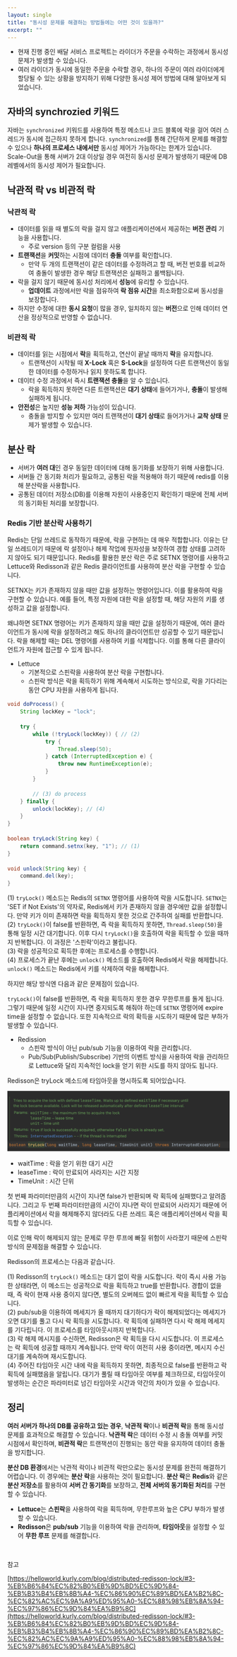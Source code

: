 ```yaml
---
layout: single
title: "동시성 문제를 해결하는 방법들에는 어떤 것이 있을까?"
excerpt: ""
---
```


- 현재 진행 중인 배달 서비스 프로젝트는 라이더가 주문을 수락하는 과정에서 동시성 문제가 발생할 수 있습니다.
- 여러 라이더가 동시에 동일한 주문을 수락할 경우, 하나의 주문이 여러 라이더에게 할당될 수 있는 상황을 방지하기 위해 다양한 동시성 제어 방법에 대해 알아보게 되었습니다.

## 자바의 synchrozied 키워드

자바는 `synchronized` 키워드를 사용하여 특정 메소드나 코드 블록에 락을 걸어 여러 스레드가 동시에 접근하지 못하게 합니다. `synchronized`를 통해 간단하게 문제를 해결할 수 있으나 **하나의 프로세스 내에서만** 동시성 제어가 가능하다는 한계가 있습니다. Scale-Out을 통해 서버가 2대 이상일 경우 여전히 동시성 문제가 발생하기 때문에 DB 레벨에서의 동시성 제어가 필요합니다.

## 낙관적 락 vs 비관적 락

### 낙관적 락

- 데이터를 읽을 때 별도의 락을 걸지 않고 애플리케이션에서 제공하는 **버전 관리** 기능을 사용합니다.
  - 주로 version 등의 구분 컬럼을 사용
- **트랜잭션**을 **커밋**하는 시점에 데이터 **충돌** 여부를 확인합니다.
  - 만약 두 개의 트랜잭션이 같은 데이터를 수정하려고 할 때, 버전 번호를 비교하여 충돌이 발생한 경우 해당 트랜잭션은 실패하고 롤백됩니다.   
- 락을 걸지 않기 때문에 동시성 처리에서 **성능**에 유리할 수 있습니다.
  - **업데이트** 과정에서만 락을 점유하여 **락 점유 시간**을 최소화함으로써 동시성을 보장합니다.
- 하지만 수정에 대한 **동시 요청**이 많을 경우, 일치하지 않는 **버전**으로 인해 데이터 연산을 정상적으로 반영할 수 없습니다.

### 비관적 락

- 데이터를 읽는 시점에서 **락**을 획득하고, 연산이 끝날 때까지 **락**을 유지합니다.
  - 트랜잭션이 시작될 때 **X-Lock** 혹은 **S-Lock**을 설정하여 다른 트랜잭션이 동일한 데이터를 수정하거나 읽지 못하도록 합니다.
- 데이터 수정 과정에서 즉시 **트랜잭션 충돌**을 알 수 있습니다.
  - 락을 획득하지 못하면 다른 트랜잭션은 **대기 상태**에 들어가거나, **충돌**이 발생해 실패하게 됩니다. 
- **안전성**은 높지만 **성능 저하** 가능성이 있습니다.
  - 충돌을 방지할 수 있지만 여러 트랜잭션이 **대기 상태**로 들어가거나 **교착 상태** 문제가 발생할 수 있습니다.

## 분산 락

- 서버가 **여러 대**인 경우 동일한 데이터에 대해 동기화를 보장하기 위해 사용합니다.
- 서버들 간 동기화 처리가 필요하고, 공통된 락을 적용해야 하기 때문에 redis를 이용해 분산락을 사용합니다.
- 공통된 데이터 저장소(DB)를 이용해 자원이 사용중인지 확인하기 때문에 전체 서버의 동기화된 처리를 보장합니다.

### Redis 기반 분산락 사용하기

Redis는 단일 쓰레드로 동작하기 때문에, 락을 구현하는 데 매우 적합합니다. 이유는 단일 쓰레드이기 때문에 락 설정이나 해제 작업에 원자성을 보장하여 경합 상태를 고려하지 않아도 되기 때문입니다. Redis를 활용한 분산 락은 주로 SETNX 명령어를 사용하고 Lettuce와 Redisson과 같은 Redis 클라이언트를 사용하여 분산 락을 구현할 수 있습니다.

SETNX는 키가 존재하지 않을 때만 값을 설정하는 명령어입니다. 이를 활용하여 락을 구현할 수 있습니다. 예를 들어, 특정 자원에 대한 락을 설정할 때, 해당 자원의 키를 생성하고 값을 설정합니다.

왜냐하면 SETNX 명령어는 키가 존재하지 않을 때만 값을 설정하기 때문에, 여러 클라이언트가 동시에 락을 설정하려고 해도 하나의 클라이언트만 성공할 수 있기 때문입니다. 락을 해제할 때는 DEL 명령어를 사용하여 키를 삭제합니다. 이를 통해 다른 클라이언트가 자원에 접근할 수 있게 됩니다.

- Lettuce
  - 기본적으로 스핀락을 사용하여 분산 락을 구현합니다. 
  - 스핀락 방식은 락을 획득하기 위해 계속해서 시도하는 방식으로, 락을 기다리는 동안 CPU 자원을 사용하게 됩니다.

```java
void doProcess() {
    String lockKey = "lock";

    try {
        while (!tryLock(lockKey)) { // (2)
            try {
                Thread.sleep(50);
            } catch (InterruptedException e) {
                throw new RuntimeException(e);
            }
        }
        
        // (3) do process
    } finally {
        unlock(lockKey); // (4)
    }
}

boolean tryLock(String key) {
    return command.setnx(key, "1"); // (1)
}

void unlock(String key) {
    command.del(key);
}
```

(1) `tryLock()` 메소드는 Redis의 `SETNX` 명령어를 사용하여 락을 시도합니다. `SETNX`는 'SET if Not Exists'의 약자로, Redis에서 키가 존재하지 않을 경우에만 값을 설정합니다. 만약 키가 이미 존재하면 락을 획득하지 못한 것으로 간주하여 실패를 반환합니다. <br>
(2) `tryLock()`이 false를 반환하면, 즉 락을 획득하지 못하면, `Thread.sleep(50)`을 통해 일정 시간 대기합니다. 이후 다시 `tryLock()`을 호출하여 락을 획득할 수 있을 때까지 반복합니다. 이 과정은 '스핀락'이라고 불립니다. <br>
(3) 락을 성공적으로 획득한 후에는 프로세스를 수행합니다.  <br>
(4) 프로세스가 끝난 후에는 `unlock()` 메소드를 호출하여 Redis에서 락을 해제합니다. `unlock()` 메소드는 Redis에서 키를 삭제하여 락을 해제합니다. 

하지만 해당 방식엔 다음과 같은 문제점이 있습니다.

`tryLock()`이 false를 반환하면, 즉 락을 획득하지 못한 경우 무한루프를 돌게 됩니다. 그렇기 때문에 일정 시간이 지나면 중지되도록 해줘야 하는데 `SETNX` 명령어에 expire time을 설정할 수 없습니다. 또한 지속적으르 락의 확득을 시도하기 때문에 많은 부하가 발생할 수 있습니다.

- Redission
  - 스핀락 방식이 아닌 pub/sub 기능을 이용하여 락을 관리합니다.
  - Pub/Sub(Publish/Subscribe) 기반의 이벤트 방식을 사용하여 락을 관리하므로 Lettuce와 달리 지속적인 lock을 얻기 위한 시도를 하지 않아도 됩니다.

Redisson은 tryLock 메소드에 타임아웃을 명시하도록 되어있습니다. 

![img](/assets/images/redission.png)

- waitTime : 락을 얻기 위한 대기 시간
- leaseTime : 락이 만료되어 사라지는 시간 지정
- TimeUnit : 시간 단위

첫 번째 파라미터만큼의 시간이 지나면 false가 반환되며 락 획득에 실패했다고 알려줍니다. 그리고 두 번째 파라미터만큼의 시간이 지나면 락이 만료되어 사라지기 때문에 어플리케이션에서 락을 해제해주지 않더라도 다른 쓰레드 혹은 애플리케이션에서 락을 획득할 수 있습니다.

이로 인해 락이 해제되지 않는 문제로 무한 루프에 빠질 위험이 사라졌기 때문에 스핀락 방식의 문제점을 해결할 수 있습니다.

Redisson의 프로세스는 다음과 같습니다.

(1) Redisson의 `tryLock()` 메소드는 대기 없이 락을 시도합니다. 락이 즉시 사용 가능한 상태라면, 이 메소드는 성공적으로 락을 획득하고 true를 반환합니다. 경합이 없을 때, 즉 락이 현재 사용 중이지 않다면, 별도의 오버헤드 없이 빠르게 락을 획득할 수 있습니다.<br>
(2) pub/sub을 이용하여 메세지가 올 때까지 대기하다가 락이 해제되었다는 메세지가 오면 대기를 풀고 다시 락 획득을 시도합니다. 락 획득에 실패하면 다시 락 해제 메세지를 기다립니다. 이 프로세스를 타임아웃시까지 반복합니다.<br>
(3) 락 해제 메시지를 수신하면, Redisson은 락 획득을 다시 시도합니다.
이 프로세스는 락 획득에 성공할 때까지 계속됩니다. 만약 락이 여전히 사용 중이라면, 메시지 수신 대기를 계속하며 재시도합니다. <br>
(4) 주어진 타임아웃 시간 내에 락을 획득하지 못하면, 최종적으로 false를 반환하고 락 획득에 실패했음을 알립니다.
대기가 풀릴 때 타임아웃 여부를 체크하므로, 타임아웃이 발생하는 순간은 파라미터로 넘긴 타임아웃 시간과 약간의 차이가 있을 수 있습니다. 

## 정리

**여러 서버가 하나의 DB를 공유하고 있는 경우**, **낙관적 락**이나 **비관적 락**을 통해 동시성 문제를 효과적으로 해결할 수 있습니다. **낙관적 락**은 데이터 수정 시 충돌 여부를 커밋 시점에서 확인하며, **비관적 락**은 트랜잭션이 진행되는 동안 락을 유지하여 데이터 충돌을 방지합니다.

**분산 DB 환경**에서는 낙관적 락이나 비관적 락만으로는 동시성 문제를 완전히 해결하기 어렵습니다. 이 경우에는 **분산 락**을 사용하는 것이 필요합니다. **분산 락**은 **Redis**와 같은 **분산 저장소**를 활용하여 **서버 간 동기화**를 보장하고, **전체 서버의 동기화된 처리**를 구현할 수 있습니다.

- **Lettuce**는 **스핀락**을 사용하여 락을 획득하며, 무한루프와 높은 CPU 부하가 발생할 수 있습니다.
- **Redisson**은 **pub/sub** 기능을 이용하여 락을 관리하며, **타임아웃**을 설정할 수 있어 **무한 루프** 문제를 해결합니다.

<br>

참고

[https://helloworld.kurly.com/blog/distributed-redisson-lock/#3-%EB%B6%84%EC%82%B0%EB%9D%BD%EC%9D%84-%EB%B3%B4%EB%8B%A4-%EC%86%90%EC%89%BD%EA%B2%8C-%EC%82%AC%EC%9A%A9%ED%95%A0-%EC%88%98%EB%8A%94-%EC%97%86%EC%9D%84%EA%B9%8C](https://helloworld.kurly.com/blog/distributed-redisson-lock/#3-%EB%B6%84%EC%82%B0%EB%9D%BD%EC%9D%84-%EB%B3%B4%EB%8B%A4-%EC%86%90%EC%89%BD%EA%B2%8C-%EC%82%AC%EC%9A%A9%ED%95%A0-%EC%88%98%EB%8A%94-%EC%97%86%EC%9D%84%EA%B9%8C)
